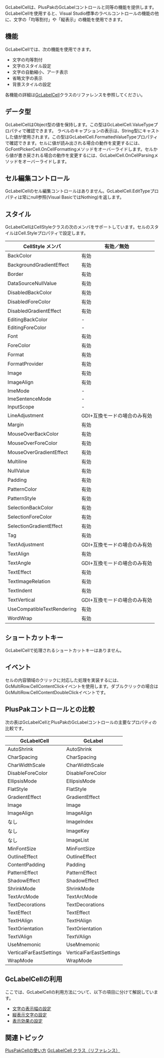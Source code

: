GcLabelCellは、PlusPakのGcLabelコントロールと同等の機能を提供します。GcLabelCellを使用すると、Visual Studio標準のラベルコントロールの機能の他に、文字の「均等割付」や「縦表示」の機能を使用できます。

## 機能

GcLabelCellでは、次の機能を使用できます。

* 文字の均等割付
* 文字のスタイル設定
* 文字の自動縮小、アーチ表示
* 省略文字の表示
* 背景スタイルの設定

各機能の詳細は[GcLabelCell](gcdocsite__documentlink?toc-item-id=e7c66119-061f-436a-9000-af66d851d5c0)クラスのリファレンスを参照してください。

## データ型

GcLabelCellはObject型の値を保持します。この型はGcLabelCell.ValueTypeプロパティで確認できます。
ラベルのキャプションの表示は、String型にキャストした値が使用されます。この型はGcLabelCell.FormattedValueTypeプロパティで確認できます。セルに値が読み出される場合の動作を変更するには、GcFontPickerCell.OnCellFormattingメソッドをオーバーライドします。セルから値が書き戻される場合の動作を変更するには、GcLabelCell.OnCellParsingメソッドをオーバーライドします。

## セル編集コントロール

GcLabelCellのセル編集コントロールはありません。GcLabelCell.EditTypeプロパティは常にnull参照(Visual BasicではNothing)を返します。

## スタイル

GcLabelCellはCellStyleクラスの次のメンバをサポートしています。セルのスタイルはCell.Styleプロパティで設定します。

| CellStyle メンバ | 有効／無効 |
| ------------- | ----- |
| BackColor | 有効 |
| BackgroundGradientEffect | 有効 |
| Border | 有効 |
| DataSourceNullValue | 有効 |
| DisabledBackColor | 有効 |
| DisabledForeColor | 有効 |
| DisabledGradientEffect | 有効 |
| EditingBackColor | - |
| EditingForeColor | - |
| Font | 有効 |
| ForeColor | 有効 |
| Format | 有効 |
| FormatProvider | 有効 |
| Image | 有効 |
| ImageAlign | 有効 |
| ImeMode | - |
| ImeSentenceMode | - |
| InputScope | - |
| LineAdjustment | GDI+互換モードの場合のみ有効 |
| Margin | 有効 |
| MouseOverBackColor | 有効 |
| MouseOverForeColor | 有効 |
| MouseOverGradientEffect | 有効 |
| Multiline | 有効 |
| NullValue | 有効 |
| Padding | 有効 |
| PatternColor | 有効 |
| PatternStyle | 有効 |
| SelectionBackColor | 有効 |
| SelectionForeColor | 有効 |
| SelectionGradientEffect | 有効 |
| Tag | 有効 |
| TextAdjustment | GDI+互換モードの場合のみ有効 |
| TextAlign | 有効 |
| TextAngle | GDI+互換モードの場合のみ有効 |
| TextEffect | 有効 |
| TextImageRelation | 有効 |
| TextIndent | 有効 |
| TextVertical | GDI+互換モードの場合のみ有効 |
| UseCompatibleTextRendering | 有効 |
| WordWrap | 有効 |

## ショートカットキー

GcLabelCellで処理されるショートカットキーはありません。

## イベント

セルの内容領域のクリックに対応した処理を実装するには、GcMultiRow.CellContentClickイベントを使用します。ダブルクリックの場合はGcMultiRow.CellContentDoubleClickイベントです。

## PlusPakコントロールとの比較

次の表はGcLabelCellとPlusPakのGcLabelコントロールの主要なプロパティの比較です。

| GcLabelCell | GcLabel |
| ----------- | ------- |
| AutoShrink | AutoShrink |
| CharSpacing | CharSpacing |
| CharWidthScale | CharWidthScale |
| DisableForeColor | DisableForeColor |
| EllipsisMode | EllipsisMode |
| FlatStyle | FlatStyle |
| GradientEffect | GradientEffect |
| Image | Image |
| ImageAlign | ImageAlign |
| なし | ImageIndex |
| なし | ImageKey |
| なし | ImageList |
| MinFontSize | MinFontSize |
| OutlineEffect | OutlineEffect |
| ContentPadding | Padding |
| PatternEffect | PatternEffect |
| ShadowEffect | ShadowEffect |
| ShrinkMode | ShrinkMode |
| TextArcMode | TextArcMode |
| TextDecorations | TextDecorations |
| TextEffect | TextEffect |
| TextHAlign | TextHAlign |
| TextOrientation | TextOrientation |
| TextVAlign | TextVAlign |
| UseMnemonic | UseMnemonic |
| VerticalFarEastSettings | VerticalFarEastSettings |
| WrapMode | WrapMode |

## GcLabelCellの利用

ここでは、GcLabelCellの利用方法について、以下の項目に分けて解説しています。

* [文字の表示幅の設定](gcdocsite__documentlink?toc-item-id=3845eb2b-8360-4eba-9a5b-4c005ac29381)
* [縦表示文字の設定](gcdocsite__documentlink?toc-item-id=96645464-73b3-4c9c-8436-15295debf0e0)
* [表示効果の設定](gcdocsite__documentlink?toc-item-id=ff51385d-a642-4a8a-9447-431119552ecb)

## 関連トピック

[PlusPakCellの使い方](gcdocsite__documentlink?toc-item-id=f3782c2d-37c3-407d-9aaf-2a64d3af122f)
[GcLabelCell クラス（リファレンス）](gcdocsite__documentlink?toc-item-id=e7c66119-061f-436a-9000-af66d851d5c0)